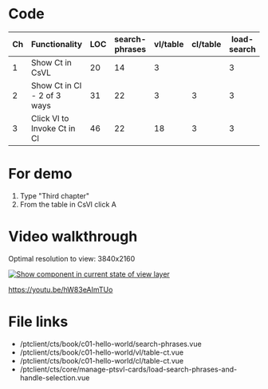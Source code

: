 # Code

| Ch  | Functionality               | LOC | search-phrases | vl/table | cl/table | load-search |
| --- | --------------------------- | --- | -------------- | -------- | -------- | ----------- |
| 1   | Show Ct in CsVL             | 20  | 14             | 3        |          | 3           |
| 2   | Show Ct in Cl - 2 of 3 ways | 31  | 22             | 3        | 3        | 3           |
| 3   | Click Vl to Invoke Ct in Cl | 46  | 22             | 18       | 3        | 3           |

# For demo

1. Type "Third chapter"
2. From the table in CsVl click A

# Video walkthrough

Optimal resolution to view: 3840x2160

[![Show component in current state of view layer](https://img.youtube.com/vi/zCgWHvHn4JA/0.jpg)](https://www.youtube.com/watch?v=hW83eAImTUo 'Click to invoke a Component (ct) in change layer (cl)')

https://youtu.be/hW83eAImTUo

# File links

- /ptclient/cts/book/c01-hello-world/search-phrases.vue
- /ptclient/cts/book/c01-hello-world/vl/table-ct.vue
- /ptclient/cts/book/c01-hello-world/cl/table-ct.vue
- /ptclient/cts/core/manage-ptsvl-cards/load-search-phrases-and-handle-selection.vue
